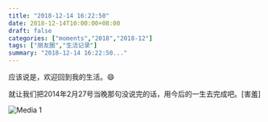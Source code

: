 ```yaml
---
title: "2018-12-14 16:22:50"
date: 2018-12-14T10:00:00+08:00
draft: false
categories: ["moments","2018","2018-12"]
tags: ["朋友圈","生活记录"]
summary: "2018-12-14 16:22:50..."
---
```


应该说是，欢迎回到我的生活。😄

就让我们把2014年2月27号当晚那句没说完的话，用今后的一生去完成吧。[害羞]

![Media 1](/Moments/photos/2018-12-14/201812141622500.jpg)

